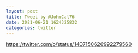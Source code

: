 ```yaml
--- 
layout: post 
title: Tweet by @JohnCal76 
date: 2021-06-21 1624325832 
categories: twitter 
--- 
```

https://twitter.com/o/status/1407150626992279560